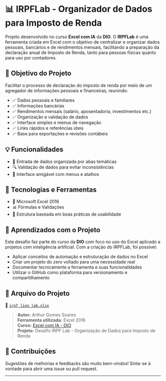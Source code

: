 # 📊 IRPFLab - Organizador de Dados para Imposto de Renda

Projeto desenvolvido no curso **Excel com IA** da **DIO**. O **IRPFLab** é uma ferramenta criada em Excel com o objetivo de centralizar e organizar dados pessoais, bancários e de rendimentos mensais, facilitando a preparação da declaração anual de Imposto de Renda, tanto para pessoas físicas quanto para uso por contadores.

## 📌 Objetivo do Projeto

Facilitar o processo de declaração do imposto de renda por meio de um agregador de informações pessoais e financeiras, reunindo:

- ✅ Dados pessoais e familiares  
- ✅ Informações bancárias  
- ✅ Rendimentos mensais (salário, aposentadoria, investimentos etc.)  
- ✅ Organização e validação de dados  
- ✅ Interface simples e menus de navegação  
- ✅ Links rápidos e referências úteis  
- ✅ Base para exportações e revisões contábeis

## 💡 Funcionalidades

- 🧾 Entrada de dados organizada por abas temáticas  
- 🔍 Validação de dados para evitar inconsistências  
- 📁 Interface amigável com menus e atalhos   

## 🧠 Tecnologias e Ferramentas

- 📘 Microsoft Excel 2016  
- 📊 Fórmulas e Validações    
- 📌 Estrutura baseada em boas práticas de usabilidade

## 🎯 Aprendizados com o Projeto

Este desafio faz parte do curso da **DIO** com foco no uso do Excel aplicado a projetos com inteligência artificial. Com a criação do IRPFLab, foi possível:

- Aplicar conceitos de automação e estruturação de dados no Excel  
- Criar um projeto do zero voltado para uma necessidade real  
- Documentar tecnicamente a ferramenta e suas funcionalidades  
- Utilizar o GitHub como plataforma para versionamento e compartilhamento

## 📎 Arquivo do Projeto

📂 [`irpf lion lab.xlsx`](./irpf%20lion%20lab.xlsx)

> **Autor:** Arthur Gomes Soares  
> **Ferramenta utilizada:** Excel 2016  
> **Curso:** [Excel com IA - DIO](https://www.dio.me)  
> **Projeto:** Desafio IRPF Lab - Organização de Dados para Imposto de Renda

## 🤝 Contribuições

Sugestões de melhorias e feedbacks são muito bem-vindos! Sinta-se à vontade para abrir uma issue ou pull request.

---
